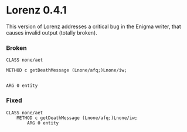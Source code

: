 Lorenz 0.4.1
============

This version of Lorenz addresses a critical bug in the Enigma writer, that causes invalid
output (totally broken).

### Broken

```
CLASS none/aet

METHOD c getDeathMessage (Lnone/afq;)Lnone/iw;


ARG 0 entity
```

### Fixed

```
CLASS none/aet
	METHOD c getDeathMessage (Lnone/afq;)Lnone/iw;
		ARG 0 entity
```
